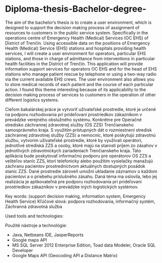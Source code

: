# Diploma-thesis-Bachelor-degree-
The aim of the bachelor‘s thesis is to create a user environment, which is designed to support the decision making process of assignment of resources to customers in the public service system. Specifically in the operations centre of Emergency Health (Medical) Services (OC EHS) of District of Trenčín. Using accessible data on the positions of Emergency Health (Medical) Service (EHS) stations and hospitals providing health services, I will create a user environment for operators, particular EHS stations, and those in charge of admittance from interventions in particular health facilities in the District of Trenčín. This application will provide information support services for operators OC EHS and for the head of EHS stations who manage patient rescue by telephone or using a two-way radio via the current available EHS crews. The user environment also allows you to store medical records of each patient and the course of each particular action. I found this theme interesting because of its applicability to the decision making process of services to customers in the operation of other different logistics systems.

Cieľom bakalárskej práce je vytvoriť užívateľské prostredie, ktoré je určené na podporu rozhodovania pri prideľovaní prostriedkov zákazníkom v prevádzke verejného obslužného systému. Konkrétne pre Operačné stredisko záchrannej zdravotnej služby (OS ZZS) Trenčianskeho samosprávneho kraja. S využitím prístupných dát o rozmiestnení stredísk záchrannej zdravotnej služby (ZZS) a nemocníc, ktoré poskytujú zdravotnú službu, vytvorím užívateľské prostredie, ktoré by využívali operátori, jednotlivé strediská ZZS a osoby, ktoré majú na starosti príjem zo zásahov v jednotlivých zdravotníckych zariadeniach Trenčianskeho kraja. Táto aplikácia bude poskytovať informačnú podporu pre operátorov OS ZZS a veliteľov staníc ZZS, ktorí telefonicky alebo použitím vysielačky manažujú záchranu pacientov prostredníctvom aktuálnych dostupných posádok staníc ZZS. Dané prostredie zároveň umožní ukladanie záznamov o každom pacientovi a o priebehu príslušného zásahu. Daná téma ma oslovila, lebo jej realizácia je aplikovateľná pre podporu rozhodovania pri prideľovaní prostriedkov zákazníkov v prevádzke iných logistických systémov.

Key words: (support decision making, information system, Emergency Health Service)
Kľúčové slová: podpora rozhodovania, informačný systém, Záchranná zdravotná služba

Used tools and technologies:

Použité nástroje a technológie:
- Java, Netbeans IDE, JasperReports
- Google maps API
- MS SQL Server 2012 Enterprise Edition, Toad data Modeler, Oracle SQL Developer
- Google Maps API (Geocoding API a Distance Matrix)
